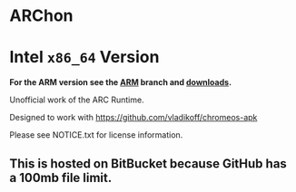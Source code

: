 # ARChon
# Intel `x86_64` Version

**For the ARM version see the [ARM](https://bitbucket.org/vladikoff/archon/branches) branch
and [downloads](https://bitbucket.org/vladikoff/archon/downloads).**

Unofficial work of the ARC Runtime.

Designed to work with https://github.com/vladikoff/chromeos-apk

Please see NOTICE.txt for license information.


## This is hosted on BitBucket because GitHub has a 100mb file limit.